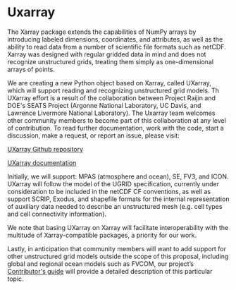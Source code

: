 # Uxarray

The Xarray package extends the capabilities of NumPy arrays by introducing labeled
dimensions, coordinates, and attributes, as well as the ability to read data from
a number of scientific file formats such as netCDF. Xarray was designed with regular
gridded data in mind and does not recognize unstructured grids, treating them simply
as one-dimensional arrays of points.

We are creating a new Python object based on Xarray, called UXarray, which will
support reading and recognizing unstructured grid models. Th UXarray effort is a
result of the collaboration between Project Raijin and DOE's SEATS Project
(Argonne National Laboratory, UC Davis, and Lawrence Livermore National Laboratory).
The Uxarray team welcomes other community members to become part of this collaboration
at any level of contribution. To read further documentation, work with the code, start
a discussion, make a request, or report an issue, please visit:

[UXarray Github repository](https://github.com/UXARRAY/uxarray)

[UXarray documentation](https://uxarray.readthedocs.io/en/latest/index.html)

Initially, we will support: MPAS (atmosphere and ocean), SE, FV3, and ICON. UXarray
will follow the model of the UGRID specification, currently under consideration
to be included in the netCDF CF conventions, as well as support SCRIP, Exodus, and
shapefile formats for the internal representation of auxiliary data needed to
describe an unstructured mesh (e.g. cell types and cell connectivity information).

We note that basing UXarray on Xarray will facilitate interoperability with the
multitude of Xarray-compatible packages, a priority for our work.

Lastly, in anticipation that community members will want to add support for other
unstructured grid models outside the scope of this proposal, including global and
regional ocean models such as FVCOM, our project’s
[Contributor's guide](https://raijin.ucar.edu/contributing.html) will provide
a detailed description of this particular topic.
